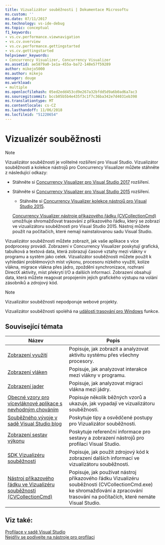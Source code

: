 ```yaml
---
title: Vizualizátor souběžnosti | Dokumentace Microsoftu
ms.custom: ''
ms.date: 07/11/2017
ms.technology: vs-ide-debug
ms.topic: conceptual
f1_keywords:
- vs.cv.performance.viewnavigation
- vs.cv.overview
- vs.cv.performance.gettingstarted
- vs.cv.gettingstarted
helpviewer_keywords:
- Concurrency Visualizer, Concurrency Visualizer
ms.assetid: ae5879a0-1e1a-455a-ba72-148e57f59289
author: mikejo5000
ms.author: mikejo
manager: douge
ms.workload:
- multiple
ms.openlocfilehash: 05ed2edd453cd9e267a32bfdd5d9a6b0ad6a7ac3
ms.sourcegitcommit: bccb05b5b4e435f3c1f7c36ba342e7d4031eb398
ms.translationtype: MT
ms.contentlocale: cs-CZ
ms.lasthandoff: 11/06/2018
ms.locfileid: "51220654"
---
```

# <a name="concurrency-visualizer"></a>Vizualizér souběžnosti
> [!NOTE]
>  Vizualizátor souběžnosti je volitelné rozšíření pro Visual Studio. Vizualizátor souběžnosti a kolekce nástrojů pro Concurrency Visualizer můžete stáhněte z následující odkazy:  
> 
> - Stáhněte si [Concurrency Visualizer pro Visual Studio 2017](https://marketplace.visualstudio.com/items?itemName=VisualStudioProductTeam.ConcurrencyVisualizer2017#overview) rozšíření.  
> - Stáhněte si [Concurrency Visualizer pro Visual Studio 2015](https://marketplace.visualstudio.com/items?itemName=Diagnostics.ConcurrencyVisualizerforVisualStudio2015) rozšíření.  
>   -   Stáhněte si [Concurrency Visualizer kolekce nástrojů pro Visual Studio 2015](http://www.microsoft.com/download/details.aspx?id=49103).  
> 
>   [Concurrency Visualizer nástroje příkazového řádku (CVCollectionCmd)](../profiling/concurrency-visualizer-command-line-utility-cvcollectioncmd.md) umožňuje shromažďovat trasování z příkazového řádku, který se zobrazí ve vizualizátoru souběžnosti pro Visual Studio 2015. Nástroj můžete použít na počítačích, které nemají nainstalovanou sadu Visual Studio.  
  
 Vizualizátor souběžnosti můžete zobrazit, jak vaše aplikace s více podprocesy provádí. Zobrazení v Concurrency Visualizer poskytují grafická, tabulková a textová data, která zobrazují časové vztahy mezi vlákny v programu a systém jako celek. Vizualizátor souběžnosti můžete použít k vyhledání problémových míst výkonu, procesoru nízkého využití, kolize vlákna, migrace vlákna přes jádro, zpoždění synchronizace, rozhraní DirectX aktivity, míst překrytí I/O a dalších informací. Zobrazení obsahují data, která můžete reagovat propojením jejich grafického výstupu na volání zásobníků a zdrojový kód.  

> [!NOTE]
>  Vizualizátor souběžnosti nepodporuje webové projekty.  
  
 Vizualizátor souběžnosti spoléhá na [události trasování pro Windows](http://go.microsoft.com/fwlink/?LinkId=234579) funkce.  
  
## <a name="related-topics"></a>Související témata  
  
|Název|Popis|  
|-----------|-----------------|  
|[Zobrazení využití](../profiling/utilization-view.md)|Popisuje, jak zobrazit a analyzovat aktivitu systému přes všechny procesory.|  
|[Zobrazení vláken](../profiling/threads-view-parallel-performance.md)|Popisuje, jak analyzovat interakce mezi vlákny v programu.|  
|[Zobrazení jader](../profiling/cores-view.md)|Popisuje, jak analyzovat migraci vlákna mezi jádry.|  
|[Obecné vzory pro vícevláknové aplikace s nevhodným chováním](../profiling/common-patterns-for-poorly-behaved-multithreaded-applications.md)|Popisuje několik běžných vzorů a ukazuje, jak vypadají ve vizualizátoru souběžnosti.|  
|[Souběžného vývoje v sadě Visual Studio blog](http://go.microsoft.com/fwlink/?LinkId=235385)|Poskytuje tipy a osvědčené postupy pro Vizualizátor souběžnosti.|  
|[Zobrazení sestav výkonu](../profiling/performance-report-views.md)|Poskytuje referenční informace pro sestavy a zobrazení nástrojů pro profilaci Visual Studio.|  
|[SDK Vizualizéru souběžnosti](../profiling/concurrency-visualizer-sdk.md)|Popisuje, jak použít zdrojový kód k zobrazení dalších informací ve vizualizátoru souběžnosti.|  
|[Nástroj příkazového řádku ve Vizualizéru souběžnosti (CVCollectionCmd)](../profiling/concurrency-visualizer-command-line-utility-cvcollectioncmd.md)|Popisuje, jak používat nástroj příkazového řádku Vizualizéru souběžnosti (CVCollectionCmd.exe) ke shromažďování a zpracování trasování na počítačích, které nemáte Visual Studio.|  
  
## <a name="see-also"></a>Viz také:  
 [Profilace v sadě Visual Studio](../profiling/index.md)  
 [Nejdřív se podívejte na nástroje pro profilaci](../profiling/profiling-feature-tour.md)
